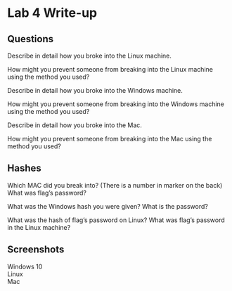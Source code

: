 # Lab 4 Write-up

## Questions
Describe in detail how you broke into the Linux machine.
<br/>

How might you prevent someone from breaking into the Linux machine using the method you used?
<br/>

Describe in detail how you broke into the Windows machine.
<br/>

How might you prevent someone from breaking into the Windows machine using the method you used?
<br/>

Describe in detail how you broke into the Mac.
<br/>

How might you prevent someone from breaking into the Mac using the method you used? 

## Hashes
Which MAC did you break into? (There is a number in marker on the back) What was flag’s password?
<br/>

What was the Windows hash you were given? What is the password?
<br/>

What was the hash of flag’s password on Linux? What was flag’s password in the Linux machine?
<br/>

## Screenshots
Windows 10
<br/>
Linux
<br/>
Mac
<br/>


